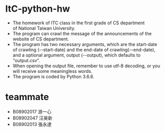 # ItC-python-hw 
* The homework of ITC class in the first grade of CS department  
of National Taiwan University.
* The program can crawl the message of the announcements of the  
website of CS department.
* The program has two necessary arguments, which are the start-date  
of crawling (--start-date) and the end-date of crawling(--end-date),  
   and a optional argument, output (--output), which defaults to "output.csv".
* When opening the output file, remember to use utf-8 decoding, or you will receive some meaningless words.
* The program is coded by Python 3.6.6.

# teammate  
* B08902017 游一心
* B08902047 汪昊新
* B08902013 張永達
 

